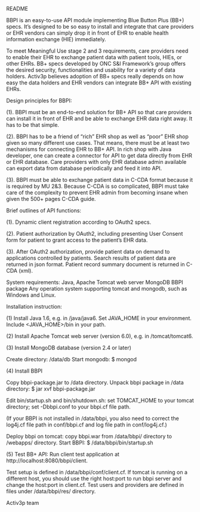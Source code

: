 README

BBPI is an easy-to-use API module implementing Blue Button Plus (BB+) specs. It’s designed to be so easy to install and integrate that care providers or EHR vendors can simply drop it in front of EHR to enable health information exchange (HIE) immediately.

To meet Meaningful Use stage 2 and 3 requirements, care providers need to enable their EHR to exchange patient data with patient tools, HIEs, or other EHRs. BB+ specs developed by ONC S&I Framework’s group offers the desired security, functionalities and usability for a variety of data holders. Activ3p believes adoption of BB+ specs really depends on how easy the data holders and EHR vendors can integrate BB+ API with existing EHRs. 

Design principles for BBPI:

(1). BBPI must be an end-to-end solution for BB+ API so that care providers can install it in front of EHR and be able to exchange EHR data right away. It has to be that simple.

(2). BBPI has to be a friend of “rich” EHR shop as well as “poor” EHR shop given so many different use cases.  That means, there must be at least two mechanisms for connecting EHR to BB+ API. In rich shop with Java developer, one can create a connector for API to get data directly from EHR or EHR database. Care providers with only EHR database admin available can export data from database periodically and feed it into API.

(3). BBPI must be able to exchange patient data in C-CDA format because it is required by MU 2&3. Because C-CDA is so complicated, BBPI must take care of the complexity to prevent EHR admin from becoming insane when given the 500+ pages C-CDA guide.

Brief outlines of API functions:

(1). Dynamic client registration according to OAuth2 specs. 

(2). Patient authorization by OAuth2, including presenting User Consent form for patient to grant access to the patient’s EHR data.

(3). After OAuth2 authorization, provide patient data on demand to applications controlled by patients.  Search results of patient data are returned in json format. Patient record summary document is returned in C-CDA (xml).   

System requirements:
  Java, Apache Tomcat web server
  MongoDB
  BBPI package
  Any operation system supporting tomcat and mongodb, such as Windows and Linux.

Installation instruction:

(1) Install Java 1.6, e.g. in /java/java6. Set JAVA_HOME in your environment. Include <JAVA_HOME>/bin in your path.

(2) Install Apache Tomcat web server (version 6.0), e.g. in /tomcat/tomcat6.

(3) Install MongoDB  database (version 2.4 or later)

Create directory: /data/db
Start mongodb:
  $ mongod 

(4) Install BBPI

Copy bbpi-package.jar to /data directory.
Unpack bbpi package in /data directory:
  $ jar xvf bbpi-package.jar

Edit bin/startup.sh and bin/shutdown.sh: set TOMCAT_HOME to your tomcat directory; set -Dbbpi.conf to your bbpi.cf file path.

(If your BBPI is not installed in /data/bbpi, you also need to correct the log4j.cf file path in conf/bbpi.cf and log file path in conf/log4j.cf.)

Deploy bbpi on tomcat: copy bbpi.war from /data/bbpi/ directory to <tomcat>/webapps/ directory.
Start BBPI:
  $ /data/bbpi/bin/startup.sh

(5) Test BB+ API: Run client test application at http://localhost:8080/bbpi/client. 

Test setup is defined in /data/bbpi/conf/client.cf. If tomcat is running on a different host, you should use the right host:port to run bbpi server and change the host:port in client.cf.  Test users and providers are defined in files under /data/bbpi/res/ directory.


Activ3p team


